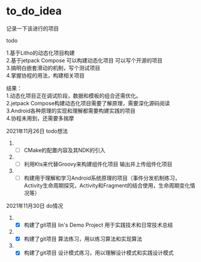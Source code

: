 # to_do_idea
记录一下该进行的项目


todo

1.基于Litho的动态化项目构建  
2.基于jetpack Compose 可以构建动态化项目 可以写个开源的项目  
3.搞明白嵌套滑动的机制，写个测试项目  
4.掌握协程的用法，构建相关项目  


结果：  
1.动态化项目正在调试阶段，数据和模板的组合还需优化。  
2.jetpack Compose构建动态化项目需要了解原理，需要深化源码阅读  
3.Android各种原理的实现和理解都需要构建实践的项目  
4.协程未用到，还需要多揣摩  


2021年11月26日 todo想法  
1. - [ ] CMake的配置内容及其NDK的引入  
2. - [ ] 利用Kts来代替Groovy来构建组件化项目 输出并上传组件化项目  
3. - [ ] 构建用于理解和学习Android系统原理的项目（事件分发机制练习，Activity生命周期探究，Activity和Fragment的结合使用，生命周期变化情况等）  

2021年11月30日 do情况
1. - [x] 构建了git项目 lin's Demo Project 用于实践技术和日常技术总结  
2. - [x] 构建了git项目 算法练习，用以练习算法和实现算法  
3. - [x] 构建了git项目 设计模式练习，用以理解设计模式和实践设计模式  
